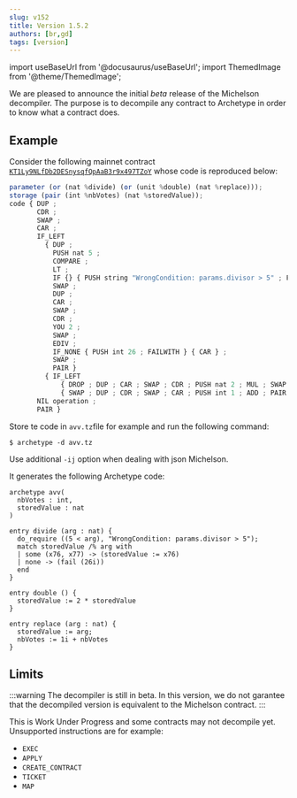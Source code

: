 ```yaml
---
slug: v152
title: Version 1.5.2
authors: [br,gd]
tags: [version]
---
```

import useBaseUrl from '@docusaurus/useBaseUrl';
import ThemedImage from '@theme/ThemedImage';

We are pleased to announce the initial *beta* release of the Michelson decompiler. The purpose is to decompile any contract to Archetype in order to know what a contract does.

## Example

Consider the following mainnet contract [`KT1Ly9NLfDb2DESnysqfQpAaB3r9x497TZoY`](https://better-call.dev/mainnet/KT1Ly9NLfDb2DESnysqfQpAaB3r9x497TZoY/operations) whose code is reproduced below:

<!--truncate-->

```js
parameter (or (nat %divide) (or (unit %double) (nat %replace)));
storage (pair (int %nbVotes) (nat %storedValue));
code { DUP ;
       CDR ;
       SWAP ;
       CAR ;
       IF_LEFT
         { DUP ;
           PUSH nat 5 ;
           COMPARE ;
           LT ;
           IF {} { PUSH string "WrongCondition: params.divisor > 5" ; FAILWITH } ;
           SWAP ;
           DUP ;
           CAR ;
           SWAP ;
           CDR ;
           YOU 2 ;
           SWAP ;
           EDIV ;
           IF_NONE { PUSH int 26 ; FAILWITH } { CAR } ;
           SWAP ;
           PAIR }
         { IF_LEFT
             { DROP ; DUP ; CAR ; SWAP ; CDR ; PUSH nat 2 ; MUL ; SWAP ; PAIR }
             { SWAP ; DUP ; CDR ; SWAP ; CAR ; PUSH int 1 ; ADD ; PAIR ; CAR ; PAIR } } ;
       NIL operation ;
       PAIR }
```

Store te code in `avv.tz`file for example and run the following command:

```
$ archetype -d avv.tz
```

Use additional `-ij` option when dealing with json Michelson.

It generates the following Archetype code:

```archetype
archetype avv(
  nbVotes : int,
  storedValue : nat
)

entry divide (arg : nat) {
  do_require ((5 < arg), "WrongCondition: params.divisor > 5");
  match storedValue /% arg with
  | some (x76, x77) -> (storedValue := x76)
  | none -> (fail (26i))
  end
}

entry double () {
  storedValue := 2 * storedValue
}

entry replace (arg : nat) {
  storedValue := arg;
  nbVotes := 1i + nbVotes
}
```

## Limits

:::warning
The decompiler is still in beta. In this version, we do not garantee that the decompiled version is equivalent to the Michelson contract.
:::

This is Work Under Progress and some contracts may not decompile yet. Unsupported instructions are for example:
* `EXEC`
* `APPLY`
* `CREATE_CONTRACT`
* `TICKET`
* `MAP`